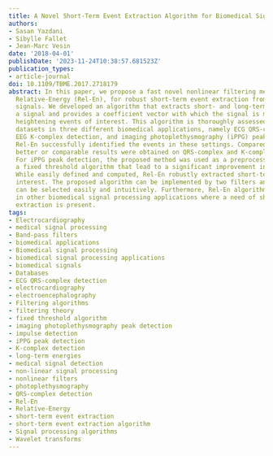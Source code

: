 ```yaml
---
title: A Novel Short-Term Event Extraction Algorithm for Biomedical Signals
authors:
- Sasan Yazdani
- Sibylle Fallet
- Jean-Marc Vesin
date: '2018-04-01'
publishDate: '2023-11-24T10:38:57.681523Z'
publication_types:
- article-journal
doi: 10.1109/TBME.2017.2718179
abstract: In this paper, we propose a fast novel nonlinear filtering method named
  Relative-Energy (Rel-En), for robust short-term event extraction from biomedical
  signals. We developed an algorithm that extracts short- and long-term energies in
  a signal and provides a coefficient vector with which the signal is multiplied,
  heightening events of interest. This algorithm is thoroughly assessed on benchmark
  datasets in three different biomedical applications, namely ECG QRS-complex detection,
  EEG K-complex detection, and imaging photoplethysmography (iPPG) peak detection.
  Rel-En successfully identified the events in these settings. Compared to the state-of-the-art,
  better or comparable results were obtained on QRS-complex and K-complex detection.
  For iPPG peak detection, the proposed method was used as a preprocessing step to
  a fixed threshold algorithm that lead to a significant improvement in overall results.
  While easily defined and computed, Rel-En robustly extracted short-term events of
  interest. The proposed algorithm can be implemented by two filters and its parameters
  can be selected easily and intuitively. Furthermore, Rel-En algorithm can be used
  in other biomedical signal processing applications where a need of short-term event
  extraction is present.
tags:
- Electrocardiography
- medical signal processing
- Band-pass filters
- biomedical applications
- Biomedical signal processing
- biomedical signal processing applications
- biomedical signals
- Databases
- ECG QRS-complex detection
- electrocardiography
- electroencephalography
- Filtering algorithms
- filtering theory
- fixed threshold algorithm
- imaging photoplethysmography peak detection
- impulse detection
- iPPG peak detection
- K-complex detection
- long-term energies
- medical signal detection
- non-linear signal processing
- nonlinear filters
- photoplethysmography
- QRS-complex detection
- Rel-En
- Relative-Energy
- short-term event extraction
- short-term event extraction algorithm
- Signal processing algorithms
- Wavelet transforms
---
```


